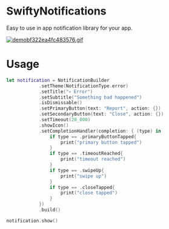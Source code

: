 # SwiftyNotifications

Easy to use in app notification library for your app.

[![demobf322ea4fc483576.gif](https://s3.gifyu.com/images/demobf322ea4fc483576.gif)](https://gifyu.com/image/EdvD)

# Usage

```swift
let notification = NotificationBuilder
            .setTheme(NotificationType.error)
            .setTitle("💀 Error")
            .setSubtitle("Something bad happened")
            .isDismissable()
            .setPrimaryButton(text: "Report", action: {})
            .setSecondaryButton(text: "Close", action: {})
            .setTimeout(20_000)
            .showIcon()
            .setCompletionHandler(completion: { (type) in
                if type == .primaryButtonTapped{
                    print("primary button tapped")
                }
                if type == .timeoutReached{
                    print("timeout reached")
                }
                if type == .swipeUp{
                    print("swipe up")
                }
                if type == .closeTapped{
                    print("close tapped")
                }
            })
            .build()

notification.show()
```
